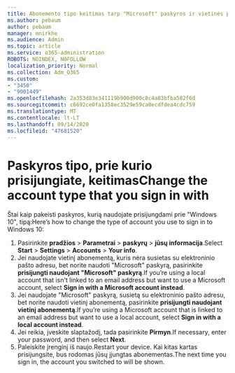 ```yaml
---
title: Abonemento tipo keitimas tarp "Microsoft" paskyros ir vietinės paskyros
ms.author: pebaum
author: pebaum
manager: mnirkhe
ms.audience: Admin
ms.topic: article
ms.service: o365-administration
ROBOTS: NOINDEX, NOFOLLOW
localization_priority: Normal
ms.collection: Adm_O365
ms.custom:
- "3450"
- "9001449"
ms.openlocfilehash: 2a353d83e341119b900d900c8c4a83bfba582f6d
ms.sourcegitcommit: c6692ce0fa1358ec3529e59ca0ecdfdea4cdc759
ms.translationtype: MT
ms.contentlocale: lt-LT
ms.lasthandoff: 09/14/2020
ms.locfileid: "47681520"
---
```

# <a name="change-the-account-type-that-you-sign-in-with"></a><span data-ttu-id="a3aa2-102">Paskyros tipo, prie kurio prisijungiate, keitimas</span><span class="sxs-lookup"><span data-stu-id="a3aa2-102">Change the account type that you sign in with</span></span>

<span data-ttu-id="a3aa2-103">Štai kaip pakeisti paskyros, kurią naudojate prisijungdami prie "Windows 10", tipą:</span><span class="sxs-lookup"><span data-stu-id="a3aa2-103">Here’s how to change the type of account you use to sign in to Windows 10:</span></span>

1. <span data-ttu-id="a3aa2-104">Pasirinkite **pradžios**  >  **Parametrai**  >  **paskyrų**  >  **jūsų informacija**.</span><span class="sxs-lookup"><span data-stu-id="a3aa2-104">Select **Start** > **Settings** > **Accounts** > **Your info**.</span></span>
2. <span data-ttu-id="a3aa2-105">Jei naudojate vietinį abonementą, kuris nėra susietas su elektroninio pašto adresu, bet norite naudoti "Microsoft" paskyrą, pasirinkite **prisijungti naudojant "Microsoft" paskyrą**.</span><span class="sxs-lookup"><span data-stu-id="a3aa2-105">If you’re using a local account that isn't linked to an email address but want to use a Microsoft account, select **Sign in with a Microsoft account instead**.</span></span>
3. <span data-ttu-id="a3aa2-106">Jei naudojate "Microsoft" paskyrą, susietą su elektroninio pašto adresu, bet norite naudoti vietinį abonementą, pasirinkite **prisijungti naudojant vietinį abonementą**.</span><span class="sxs-lookup"><span data-stu-id="a3aa2-106">If you’re using a Microsoft account that is linked to an email address but want to use a local account, select **Sign in with a local account instead**.</span></span>
4. <span data-ttu-id="a3aa2-107">Jei reikia, įveskite slaptažodį, tada pasirinkite **Pirmyn**.</span><span class="sxs-lookup"><span data-stu-id="a3aa2-107">If necessary, enter your password, and then select **Next**.</span></span>
5. <span data-ttu-id="a3aa2-108">Paleiskite įrenginį iš naujo.</span><span class="sxs-lookup"><span data-stu-id="a3aa2-108">Restart your device.</span></span> <span data-ttu-id="a3aa2-109">Kai kitas kartas prisijungsite, bus rodomas jūsų įjungtas abonementas.</span><span class="sxs-lookup"><span data-stu-id="a3aa2-109">The next time you sign in, the account you switched to will be shown.</span></span>